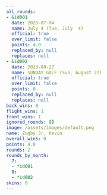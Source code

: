 ```yaml
---
all_rounds:
- &id001
  date: 2023-07-04
  name: July 4 (Tue, July  4)
  official: true
  over_limit: false
  points: 4.0
  replaced_by: null
  replaces: null
- &id002
  date: 2023-08-27
  name: SUNDAY GOLF (Sun, August 27)
  official: true
  over_limit: false
  points: 0
  replaced_by: null
  replaces: null
back_wins: 0
flight_wins: 1
front_wins: 1
ignored_rounds: []
image: /assets/images/default.png
name: Zogby Jr, Kevin
overall_wins: 0
points: 4.0
rounds: 2
rounds_by_month:
  7:
  - *id001
  8:
  - *id002
skins: 0
---
```

